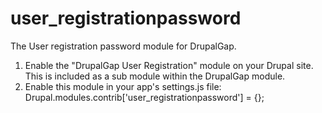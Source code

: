 user_registrationpassword
=========================

The User registration password module for DrupalGap.

1. Enable the "DrupalGap User Registration" module on your Drupal site.
   This is included as a sub module within the DrupalGap module.
2. Enable this module in your app's settings.js file:
     Drupal.modules.contrib['user_registrationpassword'] = {};

